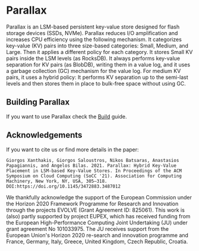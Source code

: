 # Parallax
Parallax is an LSM-based persistent key-value store designed for flash storage devices (SSDs, NVMe). Parallax reduces I/O amplification and increases CPU efficiency using the following mechanism. It categorizes key-value (KV) pairs into three size-based categories: Small, Medium, and Large. Then it applies a different policy for each category. It stores Small KV pairs inside the LSM levels (as RocksDB). It always performs key-value separation for KV pairs (as BlobDB), writing them in a value log, and it uses a garbage collection (GC) mechanism for the value log. For medium KV pairs, it uses a hybrid policy: It performs KV separation up to the semi-last levels and then stores them in place to bulk-free space without using GC.

<!---![Parallax](https://i.imgur.com/7XYSGwW.jpg)]-->

## Building Parallax

If you want to use Parallax check the [Build](docs/Build.md) guide.




## Acknowledgements
If you want to cite us or find more details in the paper:
```
Giorgos Xanthakis, Giorgos Saloustros, Nikos Batsaras, Anastasios Papagiannis, and Angelos Bilas. 2021. Parallax: Hybrid Key-Value Placement in LSM-based Key-Value Stores. In Proceedings of the ACM Symposium on Cloud Computing (SoCC '21). Association for Computing Machinery, New York, NY, USA, 305–318.
DOI:https://doi.org/10.1145/3472883.3487012
```

We thankfully acknowledge the support of the European Commission under the Horizon 2020 Framework Programme for Research and Innovation through the projects EVOLVE (Grant Agreement ID: 825061). This work is (also) partly supported by project EUPEX, which has received funding from the European High-Performance Computing Joint Undertaking (JU) under grant agreement No 101033975. The JU receives support from the European Union's Horizon 2020 re-search and innovation programme and France, Germany, Italy, Greece, United Kingdom, Czech Republic, Croatia.
